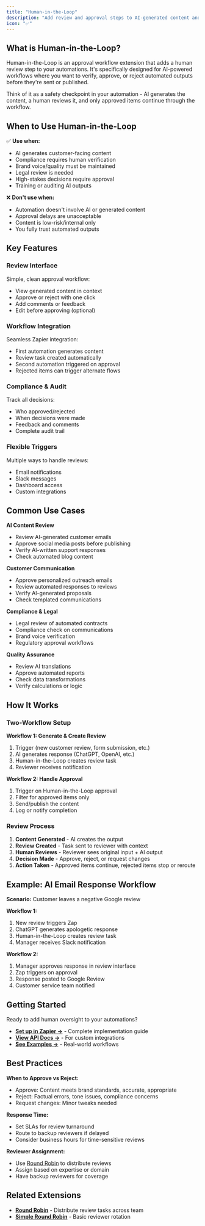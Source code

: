 ```yaml
---
title: "Human-in-the-Loop"
description: "Add review and approval steps to AI-generated content and automated workflows"
icon: "✅"
---
```


## What is Human-in-the-Loop?

Human-in-the-Loop is an approval workflow extension that adds a human review step to your automations. It's specifically designed for AI-powered workflows where you want to verify, approve, or reject automated outputs before they're sent or published.

Think of it as a safety checkpoint in your automation - AI generates the content, a human reviews it, and only approved items continue through the workflow.

## When to Use Human-in-the-Loop

✅ **Use when:**
- AI generates customer-facing content
- Compliance requires human verification
- Brand voice/quality must be maintained
- Legal review is needed
- High-stakes decisions require approval
- Training or auditing AI outputs

❌ **Don't use when:**
- Automation doesn't involve AI or generated content
- Approval delays are unacceptable
- Content is low-risk/internal only
- You fully trust automated outputs

## Key Features

### Review Interface
Simple, clean approval workflow:
- View generated content in context
- Approve or reject with one click
- Add comments or feedback
- Edit before approving (optional)

### Workflow Integration
Seamless Zapier integration:
- First automation generates content
- Review task created automatically
- Second automation triggered on approval
- Rejected items can trigger alternate flows

### Compliance & Audit
Track all decisions:
- Who approved/rejected
- When decisions were made
- Feedback and comments
- Complete audit trail

### Flexible Triggers
Multiple ways to handle reviews:
- Email notifications
- Slack messages
- Dashboard access
- Custom integrations

## Common Use Cases

**AI Content Review**
- Review AI-generated customer emails
- Approve social media posts before publishing
- Verify AI-written support responses
- Check automated blog content

**Customer Communication**
- Approve personalized outreach emails
- Review automated responses to reviews
- Verify AI-generated proposals
- Check templated communications

**Compliance & Legal**
- Legal review of automated contracts
- Compliance check on communications
- Brand voice verification
- Regulatory approval workflows

**Quality Assurance**
- Review AI translations
- Approve automated reports
- Check data transformations
- Verify calculations or logic

## How It Works

### Two-Workflow Setup

**Workflow 1: Generate & Create Review**
1. Trigger (new customer review, form submission, etc.)
2. AI generates response (ChatGPT, OpenAI, etc.)
3. Human-in-the-Loop creates review task
4. Reviewer receives notification

**Workflow 2: Handle Approval**
1. Trigger on Human-in-the-Loop approval
2. Filter for approved items only
3. Send/publish the content
4. Log or notify completion

### Review Process

1. **Content Generated** - AI creates the output
2. **Review Created** - Task sent to reviewer with context
3. **Human Reviews** - Reviewer sees original input + AI output
4. **Decision Made** - Approve, reject, or request changes
5. **Action Taken** - Approved items continue, rejected items stop or reroute

## Example: AI Email Response Workflow

**Scenario:** Customer leaves a negative Google review

**Workflow 1:**
1. New review triggers Zap
2. ChatGPT generates apologetic response
3. Human-in-the-Loop creates review task
4. Manager receives Slack notification

**Workflow 2:**
1. Manager approves response in review interface
2. Zap triggers on approval
3. Response posted to Google Review
4. Customer service team notified

## Getting Started

Ready to add human oversight to your automations?

- **[Set up in Zapier →](/guides/zapier/human-in-the-loop)** - Complete implementation guide
- **[View API Docs →](#)** - For custom integrations
- **[See Examples →](#)** - Real-world workflows

## Best Practices

**When to Approve vs Reject:**
- Approve: Content meets brand standards, accurate, appropriate
- Reject: Factual errors, tone issues, compliance concerns
- Request changes: Minor tweaks needed

**Response Time:**
- Set SLAs for review turnaround
- Route to backup reviewers if delayed
- Consider business hours for time-sensitive reviews

**Reviewer Assignment:**
- Use [Round Robin](/extensions/round-robin) to distribute reviews
- Assign based on expertise or domain
- Have backup reviewers for coverage

## Related Extensions

- **[Round Robin](/extensions/round-robin)** - Distribute review tasks across team
- **[Simple Round Robin](/extensions/simple-round-robin)** - Basic reviewer rotation
